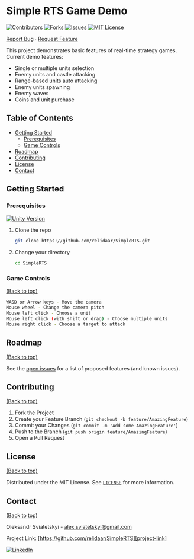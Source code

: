 ﻿# Simple RTS Game Demo

[![Contributors][contributors-shield]][contributors-url]
[![Forks][forks-shield]][forks-url]
[![Issues][issues-shield]][issues-url]
[![MIT License][license-shield]][license-url]

[Report Bug][project-issues-link]
·
[Request Feature][project-issues-link]

This project demonstrates basic features of real-time strategy games. 
Current demo features:
- Single or multiple units selection
- Enemy units and castle attacking
- Range-based units auto attacking
- Enemy units spawning
- Enemy waves
- Coins and unit purchase

## Table of Contents

- [Getting Started](#getting-started)
    - [Prerequisites](#prerequisites)
    - [Game Controls](#game-controls)
- [Roadmap](#roadmap)
- [Contributing](#contributing)
- [License](#license)
- [Contact](#contact)


## Getting Started

### Prerequisites

[![Unity Version][unity-shield]][unity-url]


1. Clone the repo
   ```sh
   git clone https://github.com/relidaar/SimpleRTS.git
   ```
2. Change your directory
   ```sh
   cd SimpleRTS
   ```



### Game Controls
[(Back to top)](#table-of-contents)

```sh
WASD or Arrow keys - Move the camera
Mouse wheel - Change the camera pitch
Mouse left click - Choose a unit
Mouse left click (with shift or drag) - Choose multiple units
Mouse right click - Choose a target to attack
```



## Roadmap
[(Back to top)](#table-of-contents)

See the [open issues][project-issues-link] for a list of proposed features (and known issues).



## Contributing
[(Back to top)](#table-of-contents)

1. Fork the Project
2. Create your Feature Branch (`git checkout -b feature/AmazingFeature`)
3. Commit your Changes (`git commit -m 'Add some AmazingFeature'`)
4. Push to the Branch (`git push origin feature/AmazingFeature`)
5. Open a Pull Request



## License
[(Back to top)](#table-of-contents)

Distributed under the MIT License. See  [`LICENSE`][license-url] for more information.



## Contact
[(Back to top)](#table-of-contents)

Oleksandr Sviatetskyi - alex.sviatetskyi@gmail.com

Project Link: [https://github.com/relidaar/SimpleRTS][project-link]

[![LinkedIn][linkedin-shield]][linkedin-url]



[project-link]: https://github.com/relidaar/SimpleRTS
[project-issues-link]: https://github.com/relidaar/SimpleRTS/issues

[contributors-shield]: https://img.shields.io/github/contributors/relidaar/SimpleRTS?style=for-the-badge
[contributors-url]: https://github.com/relidaar/SimpleRTS/graphs/contributors

[forks-shield]: https://img.shields.io/github/forks/relidaar/SimpleRTS?style=for-the-badge
[forks-url]: https://github.com/relidaar/SimpleRTS/network/members

[issues-shield]: https://img.shields.io/github/issues/relidaar/SimpleRTS?style=for-the-badge
[issues-url]: https://github.com/relidaar/SimpleRTS/issues

[license-shield]: https://img.shields.io/github/license/relidaar/SimpleRTS?style=for-the-badge
[license-url]: https://github.com/relidaar/SimpleRTS/blob/main/LICENSE

[linkedin-shield]: https://img.shields.io/badge/-LinkedIn-black.svg?style=for-the-badge&logo=linkedin&colorB=555
[linkedin-url]: https://www.linkedin.com/in/oleksandr-sviatetskyi-45424b143/

[unity-shield]: https://img.shields.io/badge/Unity-2019.4-brightgreen.svg?style=flat-square
[unity-url]: https://unity3d.com/get-unity/download